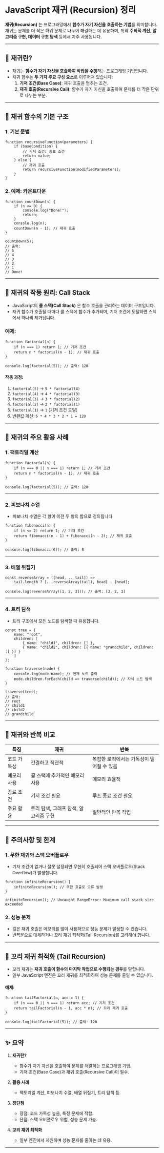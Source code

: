 # JavaScript 재귀 (Recursion) 정리

**재귀(Recursion)** 는 프로그래밍에서 **함수가 자기 자신을 호출하는 기법**을 의미합니다. 재귀는 문제를 더 작은 하위 문제로 나누어 해결하는 데 유용하며, 특히 **수학적 계산, 알고리즘 구현, 데이터 구조 탐색** 등에서 자주 사용됩니다.

---

## 📖 재귀란?

- 재귀는 **함수가 자기 자신을 호출하여 작업을 수행**하는 프로그래밍 기법입니다.
- 재귀 함수는 **두 가지 주요 구성 요소**로 이루어져 있습니다:
  1. **기저 조건(Base Case)**: 재귀 호출을 멈추는 조건.
  2. **재귀 호출(Recursive Call)**: 함수가 자기 자신을 호출하여 문제를 더 작은 단위로 나누는 부분.

---

## 📂 재귀 함수의 기본 구조

### **1. 기본 문법**
```
function recursiveFunction(parameters) {
    if (baseCondition) {
        // 기저 조건: 종료 조건
        return value;
    } else {
        // 재귀 호출
        return recursiveFunction(modifiedParameters);
    }
}
```

### **2. 예제: 카운트다운**
```
function countDown(n) {
    if (n <= 0) {
        console.log("Done!");
        return;
    }
    console.log(n);
    countDown(n - 1); // 재귀 호출
}

countDown(5);
// 출력:
// 5
// 4
// 3
// 2
// 1
// Done!
```

---

## 📂 재귀의 작동 원리: Call Stack

- JavaScript의 **콜 스택(Call Stack)** 은 함수 호출을 관리하는 데이터 구조입니다.
- 재귀 함수가 호출될 때마다 콜 스택에 함수가 추가되며, 기저 조건에 도달하면 스택에서 하나씩 제거됩니다.

### 예제:
```
function factorial(n) {
    if (n === 1) return 1; // 기저 조건
    return n * factorial(n - 1); // 재귀 호출
}

console.log(factorial(5)); // 출력: 120
```

#### 작동 과정:
1. `factorial(5)` → `5 * factorial(4)`
2. `factorial(4)` → `4 * factorial(3)`
3. `factorial(3)` → `3 * factorial(2)`
4. `factorial(2)` → `2 * factorial(1)`
5. `factorial(1)` → `1` (기저 조건 도달)
6. 반환값 계산: `5 * 4 * 3 * 2 * 1 = 120`

---

## 📂 재귀의 주요 활용 사례

### **1. 팩토리얼 계산**
```
function factorial(n) {
    if (n === 0 || n === 1) return 1; // 기저 조건
    return n * factorial(n - 1); // 재귀 호출
}

console.log(factorial(5)); // 출력: 120
```

---

### **2. 피보나치 수열**
- 피보나치 수열은 각 항이 이전 두 항의 합으로 정의됩니다.
```
function fibonacci(n) {
    if (n <= 2) return 1; // 기저 조건
    return fibonacci(n - 1) + fibonacci(n - 2); // 재귀 호출
}

console.log(fibonacci(6)); // 출력: 8
```

---

### **3. 배열 뒤집기**
```
const reverseArray = ([head, ...tail]) => 
    tail.length ? [...reverseArray(tail), head] : [head];

console.log(reverseArray([1, 2, 3])); // 출력: [3, 2, 1]
```

---

### **4. 트리 탐색**
- 트리 구조에서 모든 노드를 탐색할 때 유용합니다.
```
const tree = {
    name: "root",
    children: [
        { name: "child1", children: [] },
        { name: "child2", children: [{ name: "grandchild", children: [] }] }
    ]
};

function traverse(node) {
    console.log(node.name); // 현재 노드 출력
    node.children.forEach(child => traverse(child)); // 자식 노드 탐색
}

traverse(tree);
// 출력:
// root
// child1
// child2
// grandchild
```

---

## 📂 재귀와 반복 비교

| 특징               | 재귀                                 | 반복                                 |
|--------------------|--------------------------------------|-------------------------------------|
| 코드 가독성         | 간결하고 직관적                      | 복잡한 로직에서는 가독성이 떨어질 수 있음 |
| 메모리 사용         | 콜 스택에 추가적인 메모리 사용         | 메모리 효율적                        |
| 종료 조건          | 기저 조건 필요                       | 루프 종료 조건 필요                  |
| 주요 활용           | 트리 탐색, 그래프 탐색, 알고리즘 구현   | 일반적인 반복 작업                   |

---

## 📂 주의사항 및 한계

### **1. 무한 재귀와 스택 오버플로우**
- 기저 조건이 없거나 잘못 설정되면 무한히 호출되어 스택 오버플로우(Stack Overflow)가 발생합니다.
```
function infiniteRecursion() {
    infiniteRecursion(); // 무한 호출로 오류 발생
}

infiniteRecursion(); // Uncaught RangeError: Maximum call stack size exceeded
```

### **2. 성능 문제**
- 깊은 재귀 호출은 메모리를 많이 사용하므로 성능 문제가 발생할 수 있습니다.
- 반복문으로 대체하거나 꼬리 재귀 최적화(Tail Recursion)를 고려해야 합니다.

---

## 📂 꼬리 재귀 최적화 (Tail Recursion)

- 꼬리 재귀는 **재귀 호출이 함수의 마지막 작업으로 수행되는 경우**를 말합니다.
- 일부 JavaScript 엔진은 꼬리 재귀를 최적화하여 성능 문제를 줄일 수 있습니다.

#### 예제:
```
function tailFactorial(n, acc = 1) {
    if (n === 0 || n === 1) return acc; // 기저 조건
    return tailFactorial(n - 1, acc * n); // 꼬리 재귀 호출
}

console.log(tailFactorial(5)); // 출력: 120
```

---

## ✨ 요약

1. **재귀란?**
   - 함수가 자기 자신을 호출하여 문제를 해결하는 프로그래밍 기법.
   - 기저 조건(Base Case)과 재귀 호출(Recursive Call)이 필수.

2. **활용 사례**
   - 팩토리얼 계산, 피보나치 수열, 배열 뒤집기, 트리 탐색 등.

3. **장단점**
   - 장점: 코드 가독성 높음, 특정 문제에 적합.
   - 단점: 스택 오버플로우 위험, 성능 문제 가능.

4. **꼬리 재귀 최적화**
   - 일부 엔진에서 지원하며 성능 문제를 줄이는 데 유용.

---
